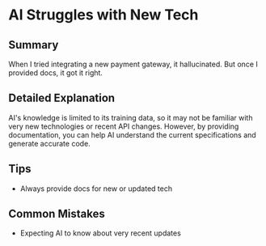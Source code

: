 # AI Struggles with New Tech

## Summary
When I tried integrating a new payment gateway, it hallucinated. But once I provided docs, it got it right.

## Detailed Explanation
AI's knowledge is limited to its training data, so it may not be familiar with very new technologies or recent API changes. However, by providing documentation, you can help AI understand the current specifications and generate accurate code.

## Tips
- Always provide docs for new or updated tech

## Common Mistakes
- Expecting AI to know about very recent updates